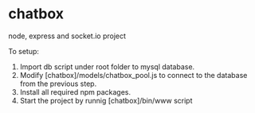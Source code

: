 # chatbox
node, express and socket.io project

To setup:
1. Import db script under root folder to mysql database.
2. Modify [chatbox]/models/chatbox_pool.js to connect to the database from the previous step.
3. Install all required npm packages.
4. Start the project by runnig [chatbox]/bin/www script
